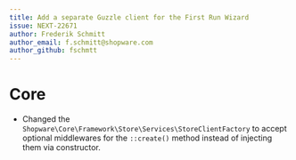 ```yaml
---
title: Add a separate Guzzle client for the First Run Wizard
issue: NEXT-22671
author: Frederik Schmitt
author_email: f.schmitt@shopware.com
author_github: fschmtt
---
```

# Core
* Changed the `Shopware\Core\Framework\Store\Services\StoreClientFactory` to accept optional middlewares for the `::create()` method instead of injecting them via constructor.
